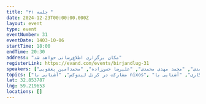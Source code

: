 ```yaml
---
title: "جلسه ۳۱ "
date: 2024-12-23T00:00:00.000Z
layout: event
type: event
eventNumber: 31
eventDate: 1403-10-06
startTime: 18:00
endTime: 20:30
address: "مکان برگزاری اطلاع‌رسانی خواهد شد"
registerLink: https://evand.com/events/birjandlug-31
speakers: ["امیر محمدی", "محمد مهدی محمدی", "علیرضا حسن‌زاده", "محمدامین یعقوبی"]
topics: ["مشارکت در کرنل لینوکس", "آشنایی با nixos", "استگانوگرافی و رمزنگاری", "آشنایی با docker"]
lat: 32.853787
lng: 59.219653
locations: []
---
```

